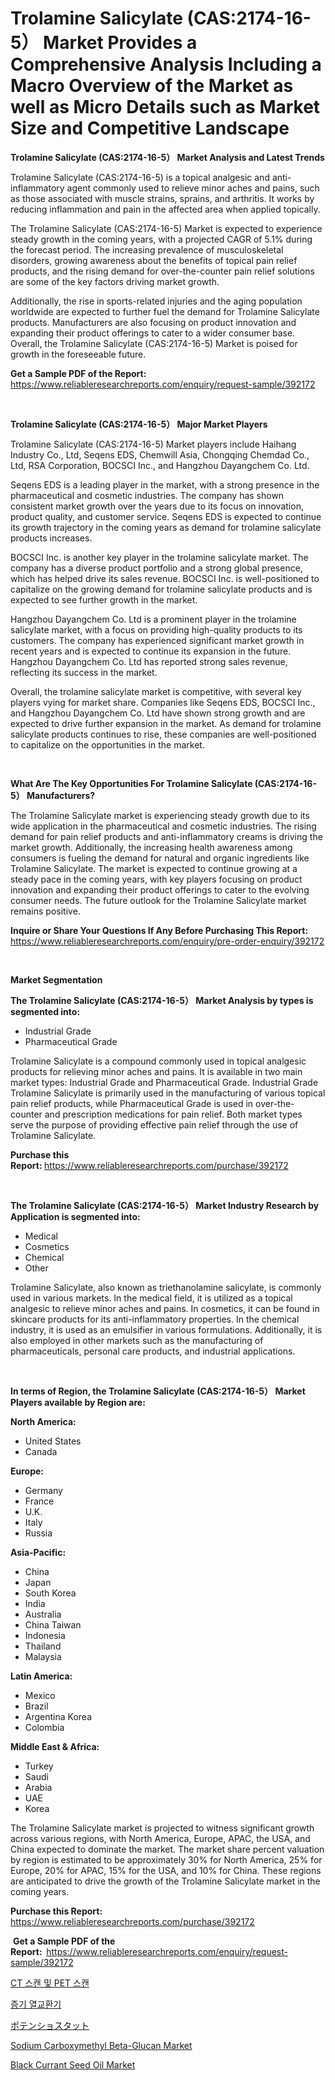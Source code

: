 <p><h1>Trolamine Salicylate (CAS:2174-16-5） Market Provides a Comprehensive Analysis Including a Macro Overview of the Market as well as Micro Details such as Market Size and Competitive Landscape</h1></p><p><strong>Trolamine Salicylate (CAS:2174-16-5） Market Analysis and Latest Trends</strong></p>
<p><p>Trolamine Salicylate (CAS:2174-16-5) is a topical analgesic and anti-inflammatory agent commonly used to relieve minor aches and pains, such as those associated with muscle strains, sprains, and arthritis. It works by reducing inflammation and pain in the affected area when applied topically.</p><p>The Trolamine Salicylate (CAS:2174-16-5) Market is expected to experience steady growth in the coming years, with a projected CAGR of 5.1% during the forecast period. The increasing prevalence of musculoskeletal disorders, growing awareness about the benefits of topical pain relief products, and the rising demand for over-the-counter pain relief solutions are some of the key factors driving market growth.</p><p>Additionally, the rise in sports-related injuries and the aging population worldwide are expected to further fuel the demand for Trolamine Salicylate products. Manufacturers are also focusing on product innovation and expanding their product offerings to cater to a wider consumer base. Overall, the Trolamine Salicylate (CAS:2174-16-5) Market is poised for growth in the foreseeable future.</p></p>
<p><strong>Get a Sample PDF of the Report:&nbsp;</strong> <a href="https://www.reliableresearchreports.com/enquiry/request-sample/392172">https://www.reliableresearchreports.com/enquiry/request-sample/392172</a></p>
<p>&nbsp;</p>
<p><strong>Trolamine Salicylate (CAS:2174-16-5） Major Market Players</strong></p>
<p><p>Trolamine Salicylate (CAS:2174-16-5) Market players include Haihang Industry Co., Ltd, Seqens EDS, Chemwill Asia, Chongqing Chemdad Co., Ltd, RSA Corporation, BOCSCI Inc., and Hangzhou Dayangchem Co. Ltd. </p><p>Seqens EDS is a leading player in the market, with a strong presence in the pharmaceutical and cosmetic industries. The company has shown consistent market growth over the years due to its focus on innovation, product quality, and customer service. Seqens EDS is expected to continue its growth trajectory in the coming years as demand for trolamine salicylate products increases.</p><p>BOCSCI Inc. is another key player in the trolamine salicylate market. The company has a diverse product portfolio and a strong global presence, which has helped drive its sales revenue. BOCSCI Inc. is well-positioned to capitalize on the growing demand for trolamine salicylate products and is expected to see further growth in the market.</p><p>Hangzhou Dayangchem Co. Ltd is a prominent player in the trolamine salicylate market, with a focus on providing high-quality products to its customers. The company has experienced significant market growth in recent years and is expected to continue its expansion in the future. Hangzhou Dayangchem Co. Ltd has reported strong sales revenue, reflecting its success in the market.</p><p>Overall, the trolamine salicylate market is competitive, with several key players vying for market share. Companies like Seqens EDS, BOCSCI Inc., and Hangzhou Dayangchem Co. Ltd have shown strong growth and are expected to drive further expansion in the market. As demand for trolamine salicylate products continues to rise, these companies are well-positioned to capitalize on the opportunities in the market.</p></p>
<p>&nbsp;</p>
<p><strong>What Are The Key Opportunities For Trolamine Salicylate (CAS:2174-16-5） Manufacturers?</strong></p>
<p><p>The Trolamine Salicylate market is experiencing steady growth due to its wide application in the pharmaceutical and cosmetic industries. The rising demand for pain relief products and anti-inflammatory creams is driving the market growth. Additionally, the increasing health awareness among consumers is fueling the demand for natural and organic ingredients like Trolamine Salicylate. The market is expected to continue growing at a steady pace in the coming years, with key players focusing on product innovation and expanding their product offerings to cater to the evolving consumer needs. The future outlook for the Trolamine Salicylate market remains positive.</p></p>
<p><strong>Inquire or Share Your Questions If Any Before Purchasing This Report:</strong> <a href="https://www.reliableresearchreports.com/enquiry/pre-order-enquiry/392172">https://www.reliableresearchreports.com/enquiry/pre-order-enquiry/392172</a></p>
<p>&nbsp;</p>
<p><strong>Market Segmentation</strong></p>
<p><strong>The Trolamine Salicylate (CAS:2174-16-5） Market Analysis by types is segmented into:</strong></p>
<p><ul><li>Industrial Grade</li><li>Pharmaceutical Grade</li></ul></p>
<p><p>Trolamine Salicylate is a compound commonly used in topical analgesic products for relieving minor aches and pains. It is available in two main market types: Industrial Grade and Pharmaceutical Grade. Industrial Grade Trolamine Salicylate is primarily used in the manufacturing of various topical pain relief products, while Pharmaceutical Grade is used in over-the-counter and prescription medications for pain relief. Both market types serve the purpose of providing effective pain relief through the use of Trolamine Salicylate.</p></p>
<p><strong>Purchase this Report:&nbsp;</strong><a href="https://www.reliableresearchreports.com/purchase/392172">https://www.reliableresearchreports.com/purchase/392172</a></p>
<p>&nbsp;</p>
<p><strong>The Trolamine Salicylate (CAS:2174-16-5） Market Industry Research by Application is segmented into:</strong></p>
<p><ul><li>Medical</li><li>Cosmetics</li><li>Chemical</li><li>Other</li></ul></p>
<p><p>Trolamine Salicylate, also known as triethanolamine salicylate, is commonly used in various markets. In the medical field, it is utilized as a topical analgesic to relieve minor aches and pains. In cosmetics, it can be found in skincare products for its anti-inflammatory properties. In the chemical industry, it is used as an emulsifier in various formulations. Additionally, it is also employed in other markets such as the manufacturing of pharmaceuticals, personal care products, and industrial applications.</p></p>
<p>&nbsp;</p>
<p><strong>In terms of Region, the Trolamine Salicylate (CAS:2174-16-5） Market Players available by Region are:</strong></p>
<p>
    <p> <strong> North America: </strong>
        <ul>
            <li>United States</li>
            <li>Canada</li>
        </ul>
        </p> 
    <p> <strong> Europe: </strong>
        <ul>
            <li>Germany</li>
            <li>France</li>
            <li>U.K.</li>
            <li>Italy</li>
            <li>Russia</li>
        </ul>
        </p> 
    <p> <strong> Asia-Pacific: </strong>
        <ul>
            <li>China</li>
            <li>Japan</li>
            <li>South Korea</li>
            <li>India</li>
            <li>Australia</li>
            <li>China Taiwan</li>
            <li>Indonesia</li>
            <li>Thailand</li>
            <li>Malaysia</li>
        </ul>
        </p> 
    <p> <strong> Latin America: </strong>
        <ul>
            <li>Mexico</li>
            <li>Brazil</li>
            <li>Argentina Korea</li>
            <li>Colombia</li>
        </ul>
        </p> 
    <p> <strong> Middle East & Africa: </strong>
        <ul>
            <li>Turkey</li>
            <li>Saudi</li>
            <li>Arabia</li>
            <li>UAE</li>
            <li>Korea</li>
        </ul>
    </p>
    </p>
<p><p>The Trolamine Salicylate market is projected to witness significant growth across various regions, with North America, Europe, APAC, the USA, and China expected to dominate the market. The market share percent valuation by region is estimated to be approximately 30% for North America, 25% for Europe, 20% for APAC, 15% for the USA, and 10% for China. These regions are anticipated to drive the growth of the Trolamine Salicylate market in the coming years.</p></p>
<p><strong>Purchase this Report: </strong><a href="https://www.reliableresearchreports.com/purchase/392172">https://www.reliableresearchreports.com/purchase/392172</a></p>
<p>&nbsp;<strong>Get a Sample PDF of the Report:&nbsp;&nbsp;</strong><a href="https://www.reliableresearchreports.com/enquiry/request-sample/392172">https://www.reliableresearchreports.com/enquiry/request-sample/392172</a></p>
<p><strong></strong></p>
<p><p><a href="https://medium.com/@elliottlenningoip9vprgu3v/ct-%EC%8A%A4%EC%BA%94-%EB%B0%8F-pet-%EC%8A%A4%EC%BA%94-%EC%8B%9C%EC%9E%A5-2031%EB%85%84%EA%B9%8C%EC%A7%80%EC%9D%98-%EB%8F%99%ED%96%A5-%EC%98%88%EC%B8%A1-%EB%B0%8F-%EA%B2%BD%EC%9F%81-%EB%B6%84%EC%84%9D-77a1934941f3">CT 스캔 및 PET 스캔</a></p><p><a href="https://medium.com/@elliottlenningoip9vprgu3v/%EC%8A%A4%ED%8C%80-%EC%97%B4%EA%B5%90%ED%99%98%EA%B8%B0-%EC%8B%9C%EC%9E%A5%EC%9D%80-%EC%8B%9C%EC%9E%A5-%EC%A0%90%EC%9C%A0%EC%9C%A8-%EC%8B%9C%EC%9E%A5-%EB%8F%99%ED%96%A5-%EB%B0%8F-%EC%8B%9C%EC%9E%A5-%EC%84%B1%EC%9E%A5%EC%97%90-%EB%8C%80%ED%95%9C-%EC%A0%95%EB%B3%B4%EB%A5%BC-%EC%A0%9C%EA%B3%B5%ED%95%A9%EB%8B%88%EB%8B%A4-27bda14d8265">증기 열교환기</a></p><p><a href="https://medium.com/@janaflo/%E3%83%9D%E3%83%86%E3%83%B3%E3%82%B7%E3%83%A7%E3%82%B9%E3%82%BF%E3%83%83%E3%83%88%E5%B8%82%E5%A0%B4%E3%83%AC%E3%83%9D%E3%83%BC%E3%83%88%E3%81%AF-%E3%81%93%E3%81%AE%E5%B8%82%E5%A0%B4%E3%81%AE%E6%9C%80%E6%96%B0%E3%81%AE%E3%83%88%E3%83%AC%E3%83%B3%E3%83%89%E3%81%A8%E6%88%90%E9%95%B7%E3%81%AE%E6%A9%9F%E4%BC%9A%E3%82%92%E6%98%8E%E3%82%89%E3%81%8B%E3%81%AB%E3%81%97%E3%81%BE%E3%81%99-b0682ee7a859">ポテンショスタット</a></p><p><a href="https://github.com/pjcfca/Market-Research-Report-List-1/blob/main/sodium-carboxymethyl-beta-glucan-market.md">Sodium Carboxymethyl Beta-Glucan Market</a></p><p><a href="https://github.com/johnbach50/Market-Research-Report-List-2/blob/main/black-currant-seed-oil-market.md">Black Currant Seed Oil Market</a></p></p>